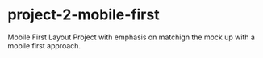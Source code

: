 # project-2-mobile-first
Mobile First Layout Project with emphasis on matchign the mock up with a mobile first approach.

